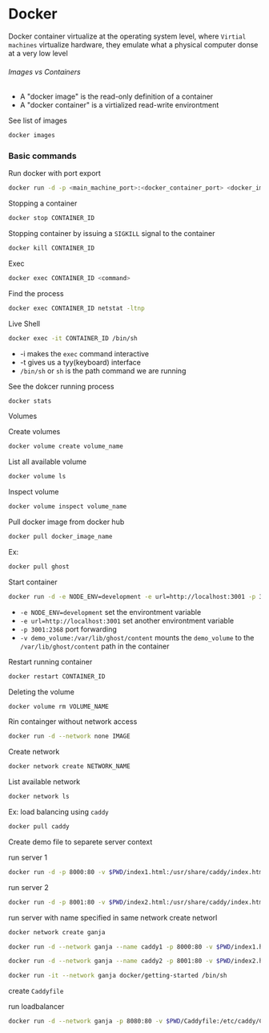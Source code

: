 # Docker 

Docker container virtualize at the operating system level, where `Virtial machines` virtualize hardware, they emulate what a physical computer donse at a very low level

###### Images vs Containers
- A "docker image" is the read-only definition of a container
- A "docker container" is a virtialized read-write environtment

See list of images
```bash
docker images
```

### Basic commands

Run docker with port export
```bash
docker run -d -p <main_machine_port>:<docker_container_port> <docker_image>
```

Stopping a container
```bash
docker stop CONTAINER_ID
```

Stopping container by issuing a `SIGKILL` signal to the container
```bash
docker kill CONTAINER_ID
```

Exec
```bash
docker exec CONTAINER_ID <command>
```

Find the process
```bash
docker exec CONTAINER_ID netstat -ltnp
```

Live Shell
```bash
docker exec -it CONTAINER_ID /bin/sh
```
- -i makes the `exec` command interactive
- -t gives us a tyy(keyboard) interface
- `/bin/sh` or `sh` is the path command we are running

See the dokcer running process
```bash
docker stats
```

Volumes

Create volumes
```bash
docker volume create volume_name
```

List all available volume
```bash
docker volume ls
```

Inspect volume
```bash
docker volume inspect volume_name
```

Pull docker image from docker hub
```bash
docker pull docker_image_name
```

Ex:
```bash
docker pull ghost
```

Start container
```bash
docker run -d -e NODE_ENV=development -e url=http://localhost:3001 -p 3001:2368 -v demo_volume:/var/lib/ghost/content ghost
```
- `-e NODE_ENV=development` set the environtment variable
- `-e url=http://localhost:3001` set another environtment variable
- `-p 3001:2368` port forwarding
- `-v demo_volume:/var/lib/ghost/content` mounts the `demo_volume` to the `/var/lib/ghost/content` path in the container

Restart running container
```bash
docker restart CONTAINER_ID
```

Deleting the volume
```bash
docker volume rm VOLUME_NAME
```

Rin containger without network access
```bash
docker run -d --network none IMAGE
```

Create network
```bash
docker network create NETWORK_NAME
```

List available network
```bash
docker network ls
```

Ex: load balancing using `caddy`

```bash
docker pull caddy
```
Create demo file to separete server context

run server 1
```bash
docker run -d -p 8000:80 -v $PWD/index1.html:/usr/share/caddy/index.html caddy
```
run server 2
```bash
docker run -d -p 8001:80 -v $PWD/index2.html:/usr/share/caddy/index.html caddy
```
run server with name specified in same network
create networl
```bash
docker network create ganja
```

```bash
docker run -d --network ganja --name caddy1 -p 8000:80 -v $PWD/index1.html:/usr/share/caddy/index.html caddy
```
```bash
docker run -d --network ganja --name caddy2 -p 8001:80 -v $PWD/index2.html:/usr/share/caddy/index.html caddy
```

```bash
docker run -it --network ganja docker/getting-started /bin/sh
```

create `Caddyfile`

run loadbalancer
```bash
docker run -d --network ganja -p 8080:80 -v $PWD/Caddyfile:/etc/caddy/Caddyfile caddy
```

